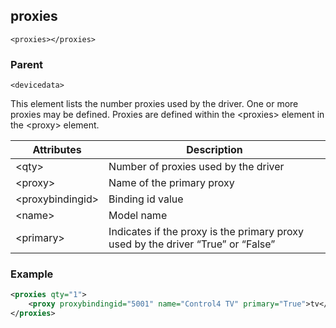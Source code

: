 
## proxies

`<proxies></proxies>`


### Parent

`<devicedata>`


This element lists the number proxies used by the driver. One or more proxies may be defined. Proxies are defined within the \<proxies\> element in the \<proxy\> element.


| Attributes | Description |
| --- | --- |
| \<qty\> | Number of proxies used by the driver |
| \<proxy\> | Name of the primary proxy |
| \<proxybindingid\> | Binding id value |
| \<name\> | Model name |
| \<primary\> | Indicates if the proxy is the primary proxy used by the driver “True” or “False” |


### Example

```xml
<proxies qty="1">
    <proxy proxybindingid="5001" name="Control4 TV" primary="True">tv</proxy>
</proxies>
```


